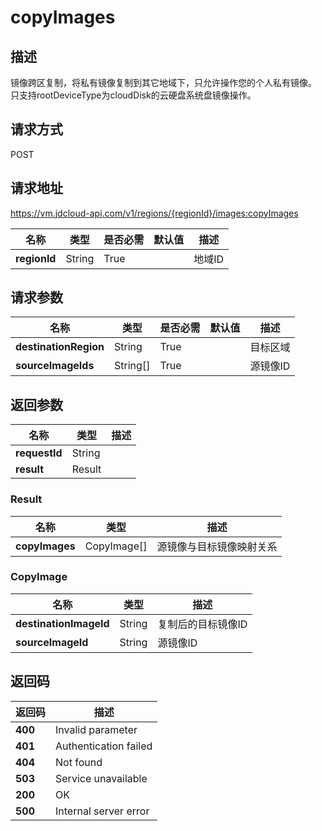 # copyImages


## 描述
镜像跨区复制，将私有镜像复制到其它地域下，只允许操作您的个人私有镜像。<br>
只支持rootDeviceType为cloudDisk的云硬盘系统盘镜像操作。


## 请求方式
POST

## 请求地址
https://vm.jdcloud-api.com/v1/regions/{regionId}/images:copyImages

|名称|类型|是否必需|默认值|描述|
|---|---|---|---|---|
|**regionId**|String|True| |地域ID|

## 请求参数
|名称|类型|是否必需|默认值|描述|
|---|---|---|---|---|
|**destinationRegion**|String|True| |目标区域|
|**sourceImageIds**|String[]|True| |源镜像ID|


## 返回参数
|名称|类型|描述|
|---|---|---|
|**requestId**|String| |
|**result**|Result| |


### Result
|名称|类型|描述|
|---|---|---|
|**copyImages**|CopyImage[]|源镜像与目标镜像映射关系|
### CopyImage
|名称|类型|描述|
|---|---|---|
|**destinationImageId**|String|复制后的目标镜像ID|
|**sourceImageId**|String|源镜像ID|

## 返回码
|返回码|描述|
|---|---|
|**400**|Invalid parameter|
|**401**|Authentication failed|
|**404**|Not found|
|**503**|Service unavailable|
|**200**|OK|
|**500**|Internal server error|
